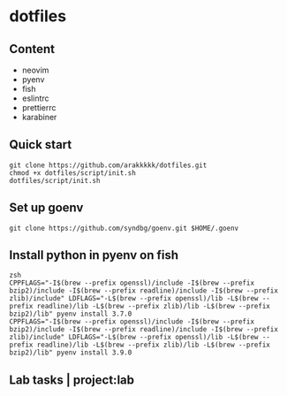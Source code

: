 # dotfiles
## Content
- neovim
- pyenv
- fish
- eslintrc
- prettierrc
- karabiner

## Quick start
```
git clone https://github.com/arakkkkk/dotfiles.git
chmod +x dotfiles/script/init.sh
dotfiles/script/init.sh
```

## Set up goenv
```
git clone https://github.com/syndbg/goenv.git $HOME/.goenv
```

## Install python in pyenv on fish
```
zsh
CPPFLAGS="-I$(brew --prefix openssl)/include -I$(brew --prefix bzip2)/include -I$(brew --prefix readline)/include -I$(brew --prefix zlib)/include" LDFLAGS="-L$(brew --prefix openssl)/lib -L$(brew --prefix readline)/lib -L$(brew --prefix zlib)/lib -L$(brew --prefix bzip2)/lib" pyenv install 3.7.0
CPPFLAGS="-I$(brew --prefix openssl)/include -I$(brew --prefix bzip2)/include -I$(brew --prefix readline)/include -I$(brew --prefix zlib)/include" LDFLAGS="-L$(brew --prefix openssl)/lib -L$(brew --prefix readline)/lib -L$(brew --prefix zlib)/lib -L$(brew --prefix bzip2)/lib" pyenv install 3.9.0
```

## Lab tasks | project:lab
